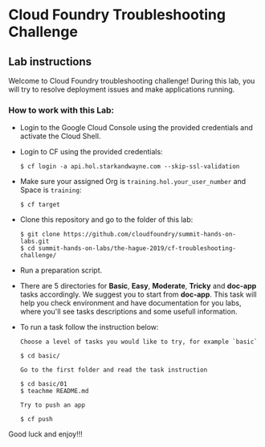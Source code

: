 # Cloud Foundry Troubleshooting Challenge
## Lab instructions

Welcome to Cloud Foundry troubleshooting challenge!
During this lab, you will try to resolve deployment issues and make applications running.

### How to work with this Lab:

- Login to the Google Cloud Console using the provided credentials and activate the Cloud Shell.

- Login to CF using the  provided credentials:

	```
	$ cf login -a api.hol.starkandwayne.com --skip-ssl-validation
	
	```

- Make sure your assigned Org is `training.hol.your_user_number` and Space is `training`:

	```
	$ cf target

	```
		
- Clone this repository and go to the  folder of this lab:

	```
	$ git clone https://github.com/cloudfoundry/summit-hands-on-labs.git
	$ cd summit-hands-on-labs/the-hague-2019/cf-troubleshooting-challenge/

	```
- Run a preparation script.

- There are 5 directories for **Basic**, **Easy**, **Moderate**, **Tricky** and **doc-app** tasks accordingly. We suggest you to start from **doc-app**. This task will help you check environment and have documentation for you labs, where you'll see tasks descriptions and some usefull information. 

- To run a task follow the instruction below:

	```
	Choose a level of tasks you would like to try, for example `basic`
 
	$ cd basic/

	Go to the first folder and read the task instruction
	
	$ cd basic/01
	$ teachme README.md
	
	Try to push an app

	$ cf push
	
	```


Good luck and enjoy!!!
